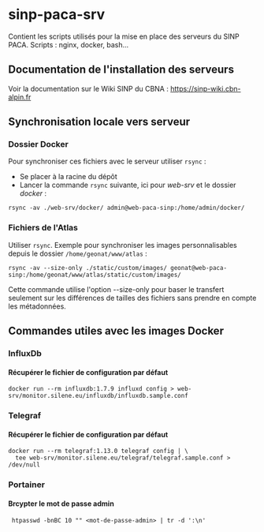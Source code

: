 # sinp-paca-srv
Contient les scripts utilisés pour la mise en place des serveurs du SINP PACA.
Scripts : nginx, docker, bash...

## Documentation de l'installation des serveurs
Voir la documentation sur le Wiki SINP du CBNA : https://sinp-wiki.cbn-alpin.fr

## Synchronisation locale vers serveur

### Dossier Docker
Pour synchroniser ces fichiers avec le serveur utiliser `rsync` :
 - Se placer à la racine du dépôt
 - Lancer la commande `rsync` suivante, ici pour *web-srv* et le dossier *docker* :

```shell
rsync -av ./web-srv/docker/ admin@web-paca-sinp:/home/admin/docker/
```

### Fichiers de l'Atlas
Utiliser `rsync`. Exemple pour synchroniser les images personnalisables depuis le dossier `/home/geonat/www/atlas` :

```shell
rsync -av --size-only ./static/custom/images/ geonat@web-paca-sinp:/home/geonat/www/atlas/static/custom/images/
```
Cette commande utilise l'option --size-only pour baser le transfert seulement sur les différences de tailles des fichiers sans prendre en compte les métadonnées.

## Commandes utiles avec les images Docker

### InfluxDb
#### Récupérer le fichier de configuration par défaut

```shell
docker run --rm influxdb:1.7.9 influxd config > web-srv/monitor.silene.eu/influxdb/influxdb.sample.conf
```

### Telegraf
#### Récupérer le fichier de configuration par défaut

```shell
docker run --rm telegraf:1.13.0 telegraf config | \
  tee web-srv/monitor.silene.eu/telegraf/telegraf.sample.conf > /dev/null
```

### Portainer
#### Brcypter le mot de passe admin

```shell
 htpasswd -bnBC 10 "" <mot-de-passe-admin> | tr -d ':\n'
```
